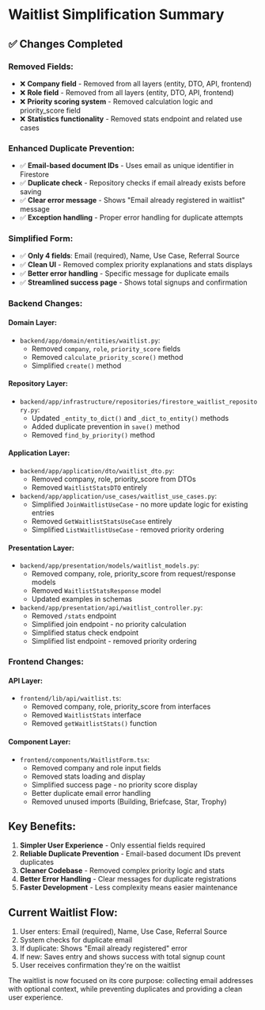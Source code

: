 # Waitlist Simplification Summary

## ✅ **Changes Completed**

### **Removed Fields:**
- ❌ **Company field** - Removed from all layers (entity, DTO, API, frontend)
- ❌ **Role field** - Removed from all layers (entity, DTO, API, frontend)  
- ❌ **Priority scoring system** - Removed calculation logic and priority_score field
- ❌ **Statistics functionality** - Removed stats endpoint and related use cases

### **Enhanced Duplicate Prevention:**
- ✅ **Email-based document IDs** - Uses email as unique identifier in Firestore
- ✅ **Duplicate check** - Repository checks if email already exists before saving
- ✅ **Clear error message** - Shows "Email already registered in waitlist" message
- ✅ **Exception handling** - Proper error handling for duplicate attempts

### **Simplified Form:**
- ✅ **Only 4 fields**: Email (required), Name, Use Case, Referral Source
- ✅ **Clean UI** - Removed complex priority explanations and stats displays
- ✅ **Better error handling** - Specific message for duplicate emails
- ✅ **Streamlined success page** - Shows total signups and confirmation

### **Backend Changes:**

#### **Domain Layer:**
- `backend/app/domain/entities/waitlist.py`:
  - Removed `company`, `role`, `priority_score` fields
  - Removed `calculate_priority_score()` method
  - Simplified `create()` method

#### **Repository Layer:**
- `backend/app/infrastructure/repositories/firestore_waitlist_repository.py`:
  - Updated `_entity_to_dict()` and `_dict_to_entity()` methods
  - Added duplicate prevention in `save()` method
  - Removed `find_by_priority()` method

#### **Application Layer:**
- `backend/app/application/dto/waitlist_dto.py`:
  - Removed company, role, priority_score from DTOs
  - Removed `WaitlistStatsDTO` entirely
- `backend/app/application/use_cases/waitlist_use_cases.py`:
  - Simplified `JoinWaitlistUseCase` - no more update logic for existing entries
  - Removed `GetWaitlistStatsUseCase` entirely
  - Simplified `ListWaitlistUseCase` - removed priority ordering

#### **Presentation Layer:**
- `backend/app/presentation/models/waitlist_models.py`:
  - Removed company, role, priority_score from request/response models
  - Removed `WaitlistStatsResponse` model
  - Updated examples in schemas
- `backend/app/presentation/api/waitlist_controller.py`:
  - Removed `/stats` endpoint
  - Simplified join endpoint - no priority calculation
  - Simplified status check endpoint
  - Simplified list endpoint - removed priority ordering

### **Frontend Changes:**

#### **API Layer:**
- `frontend/lib/api/waitlist.ts`:
  - Removed company, role, priority_score from interfaces
  - Removed `WaitlistStats` interface
  - Removed `getWaitlistStats()` function

#### **Component Layer:**
- `frontend/components/WaitlistForm.tsx`:
  - Removed company and role input fields
  - Removed stats loading and display
  - Simplified success page - no priority score display
  - Better duplicate email error handling
  - Removed unused imports (Building, Briefcase, Star, Trophy)

## **Key Benefits:**

1. **Simpler User Experience** - Only essential fields required
2. **Reliable Duplicate Prevention** - Email-based document IDs prevent duplicates
3. **Cleaner Codebase** - Removed complex priority logic and stats
4. **Better Error Handling** - Clear messages for duplicate registrations
5. **Faster Development** - Less complexity means easier maintenance

## **Current Waitlist Flow:**

1. User enters: Email (required), Name, Use Case, Referral Source
2. System checks for duplicate email
3. If duplicate: Shows "Email already registered" error
4. If new: Saves entry and shows success with total signup count
5. User receives confirmation they're on the waitlist

The waitlist is now focused on its core purpose: collecting email addresses with optional context, while preventing duplicates and providing a clean user experience.
